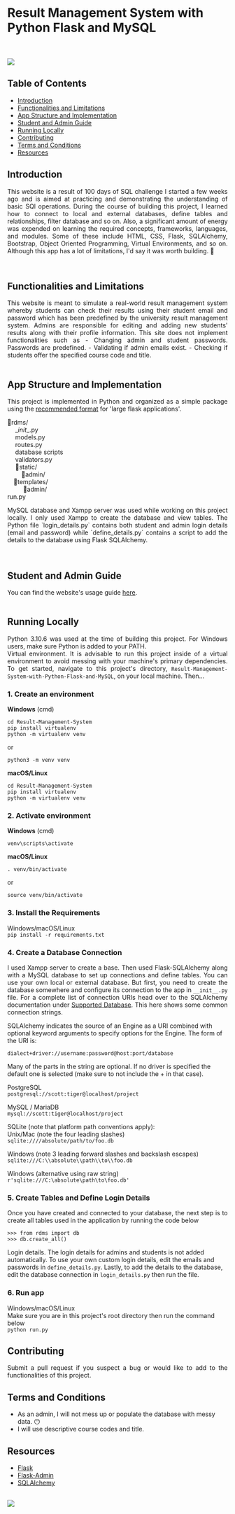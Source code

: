 # Result Management System with Python Flask and MySQL
<br>

<br>

<img src="https://github.com/Mohanbalu/Result-Management-System/blob/master/images/admin_resized.png">

<br>

## Table of Contents
* [Introduction](#intro)
* [Functionalities and Limitations](#limitations)
* [App Structure and Implementation](#structure)
* [Student and Admin Guide](#guide)
* [Running Locally](#local)
* [Contributing](#contribute)
* [Terms and Conditions](#terms)
* [Resources](#resources)
  
<a id='intro'></a>
## Introduction
<p align="justify">
This website is a result of 100 days of SQL challenge I started a few weeks ago and is aimed at practicing and demonstrating the understanding of basic SQl operations. During the course of building this project, I learned how to connect to local and external databases, define tables and relationships, filter database and so on. Also, a significant amount of energy was expended on learning the required concepts, frameworks, languages, and modules. Some of these include HTML, CSS, Flask, SQLAlchemy, Bootstrap, Object Oriented Programming, Virtual Environments, and so on. Although this app has a lot of limitations, I'd say it was worth building. 🙂 
</p>
<br>

<a id='limitations'></a>
## Functionalities and Limitations
<p align="justify">
This website is meant to simulate a real-world result management system whereby students can check their results using their student email and password which has been predefined by the university result management system. Admins are responsible for editing and adding new students' results along with their profile information. This site does not implement functionalities such as
- Changing admin and student passwords. Passwords are predefined.
- Validating if admin emails exist.
- Checking if students offer the specified course code and title.
<br><br>
</p>


<a id='structure'></a>
## App Structure and Implementation
<p align="justify">
This project is implemented in Python and organized as a simple package using the <a href="https://flask.palletsprojects.com/en/2.2.x/patterns/packages/" target="_blank">recommended format</a> for 'large flask applications'.
</p>

📁rdms/ <br>
&emsp; \__init__.py <br>
&emsp; models.py <br>
&emsp; routes.py <br>
&emsp; database scripts <br>
&emsp; validators.py <br>
&emsp; 📁static/ <br>
&emsp;&emsp; 📁admin/ <br>
&emsp;📁templates/ <br>
&emsp; &emsp; 📁admin/ <br>
run.py

<p align="justify"> 
MySQL database and Xampp server was used while working on this project locally. I only used Xampp to create the database and view tables. The Python file `login_details.py` contains both student and admin login details (email and password) while  `define_details.py` contains a script to add the details to the database using Flask SQLAlchemy. 
</p>
<br>

<a id='guide'></a>
## Student and Admin Guide
You can find the website's usage guide [here](https://github.com/Oyebamiji-Micheal/Result-Management-System-with-Python-Flask-and-MySQL/blob/master/guide.md).
<br><br>

<a id='local'></a>
## Running Locally 
<p align="justify">
Python 3.10.6 was used at the time of building this project. For Windows users, make sure Python is added to your PATH.  <br>
Virtual environment. It is advisable to run this project inside of a virtual environment to avoid messing with your machine's primary dependencies. To get started, navigate to this project's directory, <code>Result-Management-System-with-Python-Flask-and-MySQL</code>, on your local machine. Then...
</p>

### 1. Create an environment <br>
**Windows** (cmd) <br>
```
cd Result-Management-System
pip install virtualenv
python -m virtualenv venv
```
or
```
python3 -m venv venv
```

**macOS/Linux** <br>
```
cd Result-Management-System
pip install virtualenv
python -m virtualenv venv
```

### 2. Activate environment <br>
**Windows** (cmd)

```
venv\scripts\activate
```

**macOS/Linux**

```
. venv/bin/activate
```
or
```
source venv/bin/activate
```

### 3. Install the Requirements
Windows/macOS/Linux <br>
```pip install -r requirements.txt```

### 4. Create a Database Connection
<p align="justify">
I used Xampp server to create a base. Then used Flask-SQLAlchemy along with a MySQL database to set up connections and define tables. You can use your own local or external database. But first, you need to create the database somewhere and configure its connection to the app in <code>__init__.py</code> file. For a complete list of connection URIs head over to the SQLAlchemy documentation under <a href="https://docs.sqlalchemy.org/en/14/core/engines.html" target="_blank">Supported Database</a>. This here shows some common connection strings.

SQLAlchemy indicates the source of an Engine as a URI combined with optional keyword arguments to specify options for the Engine. The form of the URI is:

```dialect+driver://username:password@host:port/database```

Many of the parts in the string are optional. If no driver is specified the default one is selected (make sure to not include the + in that case).

PostgreSQL <br>
```postgresql://scott:tiger@localhost/project``` 

MySQL / MariaDB <br>
```mysql://scott:tiger@localhost/project```

SQLite (note that platform path conventions apply): <br>
Unix/Mac (note the four leading slashes) <br>
```sqlite:////absolute/path/to/foo.db```

Windows (note 3 leading forward slashes and backslash escapes) <br>
```sqlite:///C:\\absolute\\path\\to\\foo.db```

Windows (alternative using raw string) <br>
```r'sqlite:///C:\absolute\path\to\foo.db'```
</p>

### 5. Create Tables and Define Login Details
<p align="justify">
Once you have created and connected to your database, the next step is to create all tables used in the application by running the code below 

```
>>> from rdms import db
>>> db.create_all()
```

Login details. The login details for admins and students is not added automatically. To use your own custom login details, edit the emails and passwords in ```define_details.py```. Lastly, to add the details to the database, edit the database connection in ```login_details.py``` then run the file.
</p>

### 6. Run app
Windows/macOS/Linux <br>
Make sure you are in this project's root directory then run the command below <br>
```python run.py```

<a id='contribute'></a>
## Contributing
<p align="justify">
    Submit a pull request if you suspect a bug or would like to add to the functionalities of this project.
</p>

<a id='terms'></a>
## Terms and Conditions
* As an admin, I will not mess up or populate the database with messy data. 😶
* I will use descriptive course codes and title. 

<a id='resources'></a>
## Resources
- [Flask](https://flask.palletsprojects.com/en/2.2.x/)
- [Flask-Admin](https://flask-admin.readthedocs.io/en/latest/index.html)
- [SQLAlchemy](https://www.sqlalchemy.org/)
<br>

<img src="https://pbs.twimg.com/media/FdvOGhYWYAApxKW?format=jpg&name=900x900">
